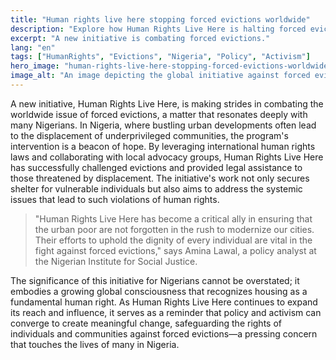 ```yaml
---
title: "Human rights live here stopping forced evictions worldwide"
description: "Explore how Human Rights Live Here is halting forced evictions, impacting lives in Nigeria and globally."
excerpt: "A new initiative is combating forced evictions."
lang: "en"
tags: ["HumanRights", "Evictions", "Nigeria", "Policy", "Activism"]
hero_image: "human-rights-live-here-stopping-forced-evictions-worldwide.png"
image_alt: "An image depicting the global initiative against forced evictions with a focus on Nigeria"
---
```


A new initiative, Human Rights Live Here, is making strides in combating the worldwide issue of forced evictions, a matter that resonates deeply with many Nigerians. In Nigeria, where bustling urban developments often lead to the displacement of underprivileged communities, the program's intervention is a beacon of hope. By leveraging international human rights laws and collaborating with local advocacy groups, Human Rights Live Here has successfully challenged evictions and provided legal assistance to those threatened by displacement. The initiative's work not only secures shelter for vulnerable individuals but also aims to address the systemic issues that lead to such violations of human rights.

> "Human Rights Live Here has become a critical ally in ensuring that the urban poor are not forgotten in the rush to modernize our cities. Their efforts to uphold the dignity of every individual are vital in the fight against forced evictions," says Amina Lawal, a policy analyst at the Nigerian Institute for Social Justice.

The significance of this initiative for Nigerians cannot be overstated; it embodies a growing global consciousness that recognizes housing as a fundamental human right. As Human Rights Live Here continues to expand its reach and influence, it serves as a reminder that policy and activism can converge to create meaningful change, safeguarding the rights of individuals and communities against forced evictions—a pressing concern that touches the lives of many in Nigeria.